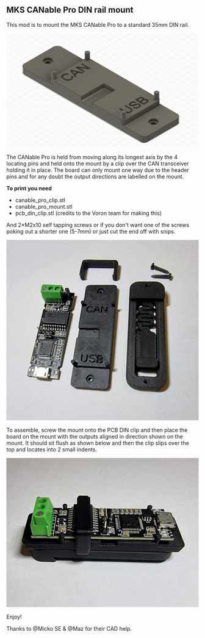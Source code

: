

## MKS CANable Pro DIN rail mount

This mod is to mount the MKS CANable Pro to a standard 35mm DIN rail.

![CAD View](Images/canable_pro_cad.jpg)

The CANable Pro is held from moving along its longest axis by the 4 locating pins and held onto the mount by a clip over the CAN transceiver holding it in place.  The board can only mount one way due to the header pins and for any doubt the output directions are labelled on the mount.

**To print you need**
 - canable_pro_clip.stl 
 - canable_pro_mount.stl 
 - pcb_din_clip.stl (credits to the Voron team for making this)

And 2*M2x10 self tapping screws or if you don't want one of the screws poking out a shorter one (5-7mm) or just cut the end off with snips.

![What you need](Images/canable_pro_mount_parts.jpg)


To assemble, screw the mount onto the PCB DIN clip and then place the board on the mount with the outputs aligned in direction shown on the mount.  It should sit flush as shown below and then the clip slips over the top and locates into 2 small indents.

![Fully assembled](Images/canable_pro_mount_built.jpg)

Enjoy!


Thanks to @Micko SE & @Maz for their CAD help.